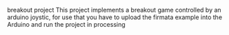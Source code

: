 breakout project
This project implements a breakout game controlled by an arduino joystic, for use that you have to upload the firmata example into the Arduino and run the project in processing
